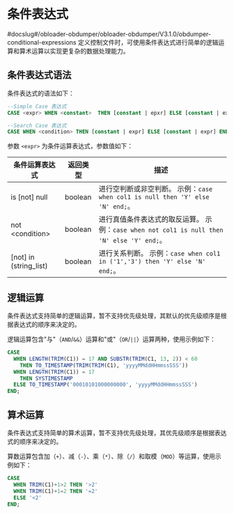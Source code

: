 条件表达式 
==========================
#docslug#/obloader-obdumper/obloader-obdumper/V3.1.0/obdumper-conditional-expressions
定义控制文件时，可使用条件表达式进行简单的逻辑运算和算术运算以实现更复杂的数据处理能力。

条件表达式语法 
----------------------------

条件表达式的语法如下：

```sql
--Simple Case 表达式
CASE <expr> WHEN <constant>  THEN [constant | epxr] ELSE [constant | expr] END;

--Search Case 表达式
CASE WHEN <condition> THEN [constant | expr] ELSE [constant | expr] END;
```



参数 `<expr>` 为条件运算表达式，参数值如下：


|         条件运算表达式          |  返回类型   |                                           描述                                            |
|--------------------------|---------|-----------------------------------------------------------------------------------------|
| is \[not\] null          | boolean | 进行空判断或非空判断。 示例：`case when col1 is null then 'Y' else 'N' end;`。         |
| not \<condition\>        | boolean | 进行真值条件表达式的取反运算。 示例：`case when not col1 is null then 'N' else 'Y' end;`。 |
| \[not\] in (string_list) | boolean | 进行关系判断。 示例：`case when col1 in ('1','3') then 'Y' else 'N' end;`。        |



逻辑运算 
-------------------------

条件表达式支持简单的逻辑运算，暂不支持优先级处理，其默认的优先级顺序是根据表达式的顺序来决定的。

逻辑运算包含"与"（`AND`/`&&`）运算和"或"（`OR`/`||`）运算两种，使用示例如下：

```sql
CASE
  WHEN LENGTH(TRIM(C1)) = 17 AND SUBSTR(TRIM(C1, 13, 2)) < 60 
    THEN TO_TIMESTAMP(TRIM(TRIM(C1), 'yyyyMMddHHmmssSSS'))
  WHEN LENGTH(TRIM(C1)) = 17 
    THEN SYSTIMESTAMP
  ELSE TO_TIMESTAMP('00010101000000000', 'yyyyMMddHHmmssSSS')
END;
```



算术运算 
-------------------------

条件表达式支持简单的算术运算，暂不支持优先级处理，其优先级顺序是根据表达式的顺序来决定的。

算数运算包含加（`+`）、减（`-`）、乘（`*`）、除（`/`）和取模（`MOD`）等运算，使用示例如下：

```sql
CASE 
  WHEN TRIM(C1)+1>2 THEN '>2' 
  WHEN TRIM(C1)+1=2 THEN '=2' 
  ELSE '<2' 
END;
```


